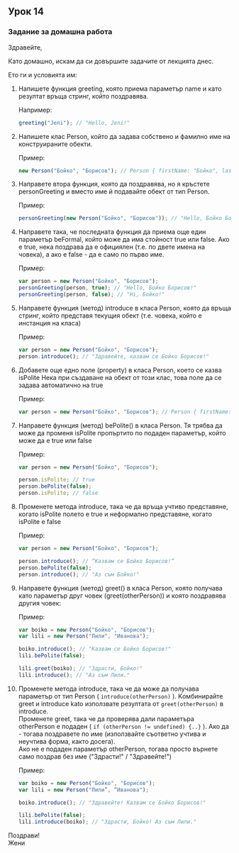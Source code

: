## Урок 14

### Задание за домашна работа

Здравейте, 

Като домашно, искам да си довършите задачите от лекцията днес.

Ето ги и условията им:

1. Напишете функция greeting, която приема параметър name и като резултат връща стринг, който поздравява. 

    Например:

    ```javascript
    greeting("Jeni"); // "Hello, Jeni!"
    ```
    
2. Напишете клас Person, който да задава собствено и фамилно име на конструираните обекти.

    Пример:

    ```javascript
    new Person("Бойко", "Борисов"); // Person { firstName: "Бойко", lastName: "Борисов" }
    ```

3. Направете втора функция, която да поздравява, но я кръстете personGreeting и вместо име й подавайте обект от тип Person.

    Пример:

    ```javascript
    personGreeting(new Person("Бойко", "Борисов")); // "Hello, Бойко Борисов!"
    ```

4. Направете така, че последната функция да приема още един параметър beFormal, който може да има стойност true или false. Ако е true, нека поздрава да е официялен (т.е. по двете имена на човека), а ако е false - да е само по първо име.

    Пример:

    ```javascript
    var person = new Person("Бойко", "Борисов");
    personGreeting(person, true); // "Hello, Бойко Борисов!"
    personGreeting(person, false); // "Hi, Бойко!"
    ```

5. Направете функция (метод) introduce в класа Person, която да връща стринг, който представя текущия обект (т.е. човека, който е инстанция на класа)

    Пример:

    ```javascript
    var person = new Person("Бойко", "Борисов");
    person.introduce(); // "Здравейте, казвам се Бойко Борисов!"
    ```

6. Добавете още едно поле (property) в класа Person, което се казва isPolite Нека при създаване на обект от този клас, това поле да се задава автоматично на true

    Пример:

    ```javascript
    var person = new Person("Бойко", "Борисов"); // Person { firstName: "Бойко", lastName: "Борисов", isPolite: true } 
    ```

7. Направете функция (метод) bePolite() в класа Person. Тя трябва да може да променя isPolite пропъртито по подаден параметър, който може да е true или false

    Пример:

    ```javascript
    var person = new Person("Бойко", "Борисов");
    
    person.isPolite; // true
    person.bePolite(false);
    person.isPolite; // false
    ```

8. Променете метода introduce, така че да връща учтиво представяне, когато isPolite полето е true и неформално представяне, когато isPolite е false

    Пример:

    ```javascript
    var person = new Person("Бойко", "Борисов");
    
    person.introduce(); // “Казвам се Бойко Борисов!”
    person.bePolite(false);
    person.introduce(); // "Аз съм Бойко!"
    ```

9. Направете функция (метод) greet() в класа Person, която получава като параметър друг човек (greet(otherPerson)) и която поздравява другия човек:

    Пример:

    ```javascript
    var boiko = new Person("Бойко", "Борисов");
    var lili = new Person("Лили", "Иванова");
    
    boiko.introduce(); // "Казвам се Бойко Борисов!"
    lili.bePolite(false);
    
    lili.greet(boiko); // "Здрасти, Бойко!"
    lili.introduce(); // "Аз съм Лили."
    ```

10. Променете метода introduce, така че да може да получава параметър от тип Person ( `introduce(otherPerson)` ). Kомбинирайте greet и introduce kato използвате резултата от `greet(otherPerson)` в introduce.  
Променете  greet, така че да проверява дали параметъра otherPerson е подаден ( `if (otherPerson != undefined) {..}` ). Ако да - тогава поздравете по име (използвайте съответно учтива и неучтива форма, както досега).  
Ако не е подаден параметър otherPerson, тогава просто върнете само поздрав без име ("Здрасти!" / "Здравейте!")

    Пример:

    ```javascript
    var boiko = new Person("Бойко", "Борисов");
    var lili = new Person("Лили”, “Иванова");
    
    boiko.introduce(); // "Здравейте! Казвам се Бойко Борисов!"
    
    lili.bePolite(false);
    lili.introduce(boiko); // "Здрасти, Бойко! Аз съм Лили."
    ```

Поздрави!  
Жени

